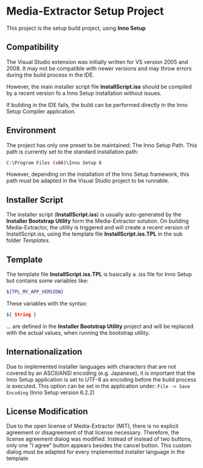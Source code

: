 # Media-Extractor Setup Project

This project is the setup build project, using **Inno Setup**

## Compatibility

The Visual Studio extension was initially written for VS version 2005 and 2008. It may not be compatible with newer versions and may throw errors during the build process in the IDE.

However, the main installer script file **InstallScript.iss** should be compiled by a recent version fo a Inno Setup installation without issues.

If building in the IDE fails, the build can be performed directly in the Inno Setup Compiler application.

## Environment

The project has only one preset to be maintained: The Inno Setup Path.
This path is currently set to the standard installation path:

```sh
C:\Program Files (x86)\Inno Setup 6
```

However, depending on the installation of the Inno Setup framework, this path must be adapted in the Visual Studio project to be runnable.

## Installer Script

The installer script (**InstallScript.iss**) is usually auto-generated by the **Installer Bootstrap Utility** form the Media-Extractor solution. On building Media-Extractor, the utility is triggered and will create a recent version of InstallScript.iss, using the template file **InstallScript.iss.TPL** in the sub folder *Templates*.

## Template

The template file **InstallScript.iss.TPL** is basically a .iss file for Inno Setup but contains some variables like:

```sh
${TPL_MY_APP_VERSION}
```

These variables with the syntax:

```sh
${ String }
```

... are defined in the **Installer Bootstrap Utility** project and will be replaced with the actual values, when running the bootstrap utility.

## Internationalization

Due to implemented installer languages with characters that are not covered by an ASCII/ANSI encoding (e.g. Japanese), it is important that the Inno Setup application is set to UTF-8 as encoding before the build process is executed.
This option can be set in the application under: `File -> Save Encoding` (Inno Setup version 6.2.2)

## License Modification

Due to the open license of Media-Extractor (MIT), there is no explicit agreement or disagreement of that license necessary. Therefore, the license agreement dialog was modified. Instead of instead of two buttons, only one "I agree" button appears besides the cancel button.
This custom dialog must be adapted for every implemented installer language in the template
